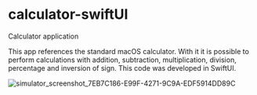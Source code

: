 # calculator-swiftUI
Calculator application

This app references the standard macOS calculator. With it it is possible to perform calculations with addition, subtraction, multiplication, division, percentage and inversion of sign. This code was developed in SwiftUI.

![simulator_screenshot_7EB7C186-E99F-4271-9C9A-EDF5914DD89C](https://github.com/RaphaelHenriq/calculator-swiftUI/assets/45474283/a465d2f4-e090-4cae-93f0-b323f26155e0)
